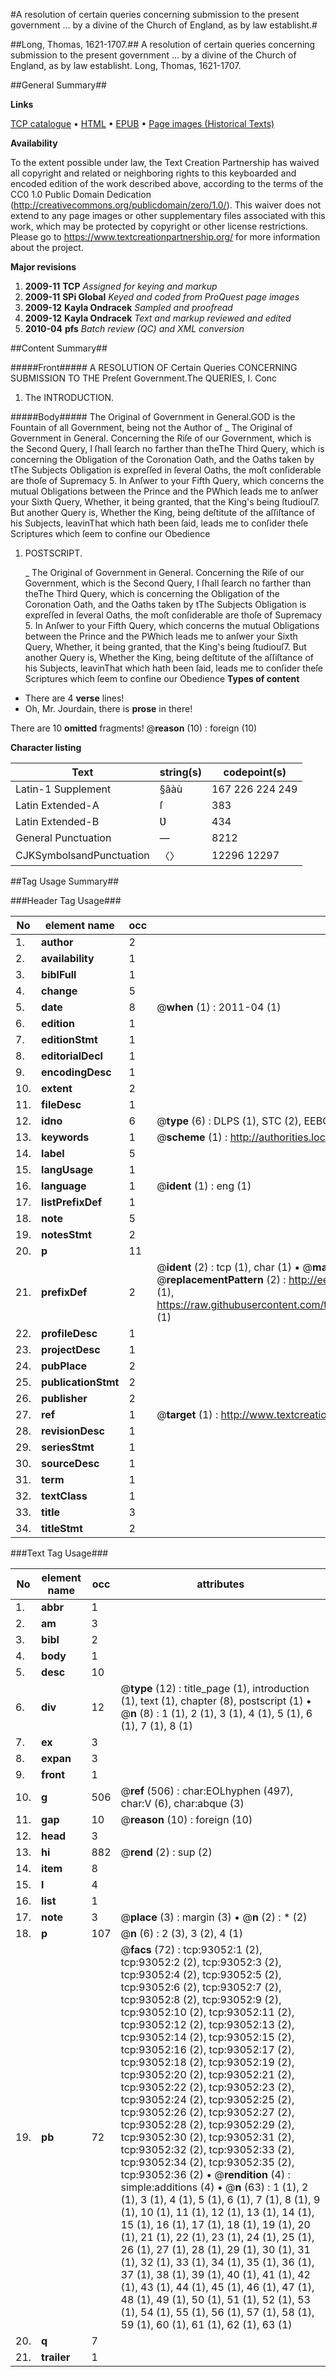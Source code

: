 #A resolution of certain queries concerning submission to the present government ... by a divine of the Church of England, as by law establisht.#

##Long, Thomas, 1621-1707.##
A resolution of certain queries concerning submission to the present government ... by a divine of the Church of England, as by law establisht.
Long, Thomas, 1621-1707.

##General Summary##

**Links**

[TCP catalogue](http://www.ota.ox.ac.uk/tcp/)  • 
[HTML](http://tei.it.ox.ac.uk/tcp/Texts-HTML/free/A49/A49129.html)  • 
[EPUB](http://tei.it.ox.ac.uk/tcp/Texts-EPUB/free/A49/A49129.epub) • 
[Page images (Historical Texts)](https://historicaltexts.jisc.ac.uk/eebo-12738542e)

**Availability**

To the extent possible under law, the Text Creation Partnership has waived all copyright and related or neighboring rights to this keyboarded and encoded edition of the work described above, according to the terms of the CC0 1.0 Public Domain Dedication (http://creativecommons.org/publicdomain/zero/1.0/). This waiver does not extend to any page images or other supplementary files associated with this work, which may be protected by copyright or other license restrictions. Please go to https://www.textcreationpartnership.org/ for more information about the project.

**Major revisions**

1. __2009-11__ __TCP__ *Assigned for keying and markup*
1. __2009-11__ __SPi Global__ *Keyed and coded from ProQuest page images*
1. __2009-12__ __Kayla Ondracek__ *Sampled and proofread*
1. __2009-12__ __Kayla Ondracek__ *Text and markup reviewed and edited*
1. __2010-04__ __pfs__ *Batch review (QC) and XML conversion*

##Content Summary##

#####Front#####
A RESOLUTION OF Certain Queries CONCERNING SUBMISSION TO THE Preſent Government.The QUERIES,
I. Conc
1. The INTRODUCTION.

#####Body#####
The Original of Government in General.GOD is the Fountain of all Government, being not the Author of
    _ The Original of Government in General.
Concerning the Riſe of our Government, which is the Second Query, I ſhall ſearch no farther than theThe Third Query, which is concerning the Obligation of the Coronation Oath, and the Oaths taken by tThe Subjects Obligation is expreſſed in ſeveral Oaths, the moſt conſiderable are thoſe of Supremacy 5. In Anſwer to your Fifth Query, which concerns the mutual Obligations between the Prince and the PWhich leads me to anſwer your Sixth Query, Whether, it being granted, that the King's being ſtudiouſ7. But another Query is, Whether the King, being deſtitute of the aſſiſtance of his Subjects, leavinThat which hath been ſaid, leads me to conſider theſe Scriptures which ſeem to confine our Obedience
1. POSTSCRIPT.

    _ The Original of Government in General.
Concerning the Riſe of our Government, which is the Second Query, I ſhall ſearch no farther than theThe Third Query, which is concerning the Obligation of the Coronation Oath, and the Oaths taken by tThe Subjects Obligation is expreſſed in ſeveral Oaths, the moſt conſiderable are thoſe of Supremacy 5. In Anſwer to your Fifth Query, which concerns the mutual Obligations between the Prince and the PWhich leads me to anſwer your Sixth Query, Whether, it being granted, that the King's being ſtudiouſ7. But another Query is, Whether the King, being deſtitute of the aſſiſtance of his Subjects, leavinThat which hath been ſaid, leads me to conſider theſe Scriptures which ſeem to confine our Obedience
**Types of content**

  * There are 4 **verse** lines!
  * Oh, Mr. Jourdain, there is **prose** in there!

There are 10 **omitted** fragments! 
 @__reason__ (10) : foreign (10)

**Character listing**


|Text|string(s)|codepoint(s)|
|---|---|---|
|Latin-1 Supplement|§âàù|167 226 224 249|
|Latin Extended-A|ſ|383|
|Latin Extended-B|Ʋ|434|
|General Punctuation|—|8212|
|CJKSymbolsandPunctuation|〈〉|12296 12297|

##Tag Usage Summary##

###Header Tag Usage###

|No|element name|occ|attributes|
|---|---|---|---|
|1.|__author__|2||
|2.|__availability__|1||
|3.|__biblFull__|1||
|4.|__change__|5||
|5.|__date__|8| @__when__ (1) : 2011-04 (1)|
|6.|__edition__|1||
|7.|__editionStmt__|1||
|8.|__editorialDecl__|1||
|9.|__encodingDesc__|1||
|10.|__extent__|2||
|11.|__fileDesc__|1||
|12.|__idno__|6| @__type__ (6) : DLPS (1), STC (2), EEBO-CITATION (1), OCLC (1), VID (1)|
|13.|__keywords__|1| @__scheme__ (1) : http://authorities.loc.gov/ (1)|
|14.|__label__|5||
|15.|__langUsage__|1||
|16.|__language__|1| @__ident__ (1) : eng (1)|
|17.|__listPrefixDef__|1||
|18.|__note__|5||
|19.|__notesStmt__|2||
|20.|__p__|11||
|21.|__prefixDef__|2| @__ident__ (2) : tcp (1), char (1)  •  @__matchPattern__ (2) : ([0-9\-]+):([0-9IVX]+) (1), (.+) (1)  •  @__replacementPattern__ (2) : http://eebo.chadwyck.com/downloadtiff?vid=$1&page=$2 (1), https://raw.githubusercontent.com/textcreationpartnership/Texts/master/tcpchars.xml#$1 (1)|
|22.|__profileDesc__|1||
|23.|__projectDesc__|1||
|24.|__pubPlace__|2||
|25.|__publicationStmt__|2||
|26.|__publisher__|2||
|27.|__ref__|1| @__target__ (1) : http://www.textcreationpartnership.org/docs/. (1)|
|28.|__revisionDesc__|1||
|29.|__seriesStmt__|1||
|30.|__sourceDesc__|1||
|31.|__term__|1||
|32.|__textClass__|1||
|33.|__title__|3||
|34.|__titleStmt__|2||


###Text Tag Usage###

|No|element name|occ|attributes|
|---|---|---|---|
|1.|__abbr__|1||
|2.|__am__|3||
|3.|__bibl__|2||
|4.|__body__|1||
|5.|__desc__|10||
|6.|__div__|12| @__type__ (12) : title_page (1), introduction (1), text (1), chapter (8), postscript (1)  •  @__n__ (8) : 1 (1), 2 (1), 3 (1), 4 (1), 5 (1), 6 (1), 7 (1), 8 (1)|
|7.|__ex__|3||
|8.|__expan__|3||
|9.|__front__|1||
|10.|__g__|506| @__ref__ (506) : char:EOLhyphen (497), char:V (6), char:abque (3)|
|11.|__gap__|10| @__reason__ (10) : foreign (10)|
|12.|__head__|3||
|13.|__hi__|882| @__rend__ (2) : sup (2)|
|14.|__item__|8||
|15.|__l__|4||
|16.|__list__|1||
|17.|__note__|3| @__place__ (3) : margin (3)  •  @__n__ (2) : * (2)|
|18.|__p__|107| @__n__ (6) : 2 (3), 3 (2), 4 (1)|
|19.|__pb__|72| @__facs__ (72) : tcp:93052:1 (2), tcp:93052:2 (2), tcp:93052:3 (2), tcp:93052:4 (2), tcp:93052:5 (2), tcp:93052:6 (2), tcp:93052:7 (2), tcp:93052:8 (2), tcp:93052:9 (2), tcp:93052:10 (2), tcp:93052:11 (2), tcp:93052:12 (2), tcp:93052:13 (2), tcp:93052:14 (2), tcp:93052:15 (2), tcp:93052:16 (2), tcp:93052:17 (2), tcp:93052:18 (2), tcp:93052:19 (2), tcp:93052:20 (2), tcp:93052:21 (2), tcp:93052:22 (2), tcp:93052:23 (2), tcp:93052:24 (2), tcp:93052:25 (2), tcp:93052:26 (2), tcp:93052:27 (2), tcp:93052:28 (2), tcp:93052:29 (2), tcp:93052:30 (2), tcp:93052:31 (2), tcp:93052:32 (2), tcp:93052:33 (2), tcp:93052:34 (2), tcp:93052:35 (2), tcp:93052:36 (2)  •  @__rendition__ (4) : simple:additions (4)  •  @__n__ (63) : 1 (1), 2 (1), 3 (1), 4 (1), 5 (1), 6 (1), 7 (1), 8 (1), 9 (1), 10 (1), 11 (1), 12 (1), 13 (1), 14 (1), 15 (1), 16 (1), 17 (1), 18 (1), 19 (1), 20 (1), 21 (1), 22 (1), 23 (1), 24 (1), 25 (1), 26 (1), 27 (1), 28 (1), 29 (1), 30 (1), 31 (1), 32 (1), 33 (1), 34 (1), 35 (1), 36 (1), 37 (1), 38 (1), 39 (1), 40 (1), 41 (1), 42 (1), 43 (1), 44 (1), 45 (1), 46 (1), 47 (1), 48 (1), 49 (1), 50 (1), 51 (1), 52 (1), 53 (1), 54 (1), 55 (1), 56 (1), 57 (1), 58 (1), 59 (1), 60 (1), 61 (1), 62 (1), 63 (1)|
|20.|__q__|7||
|21.|__trailer__|1||
